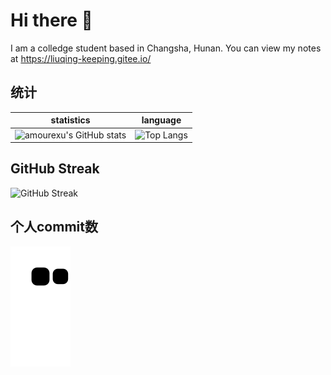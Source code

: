 # Hi there 👋
I am a colledge student based in Changsha, Hunan.  You can view my notes at https://liuqing-keeping.gitee.io/

## 统计

| statistics                                                   | language                                                     |
| ------------------------------------------------------------ | ------------------------------------------------------------ |
| ![amourexu's GitHub stats](https://github-readme-stats.vercel.app/api?username=Julius-lq&count_private=true&theme=tokyonight&bg_color=50,CE9FFC,2AFADF&title_color=0D47A1&text_color=1565C0&locale=cn&include_all_commits=true&card_width=480) | ![Top Langs](https://github-readme-stats.vercel.app/api/top-langs/?username=Julius-lq&layout=compact&theme=tokyonight&bg_color=70,CE9FFC,2AFADF&title_color=0D47A1&text_color=1565C0&card_width=350) |

## GitHub Streak

![GitHub Streak](https://github-readme-streak-stats.herokuapp.com/?user=Julius-lq&theme=tokyonight&title_color=0D47A1&text_color=1565C0&bg_color=70,CE9FFC,2AFADF)





## 个人commit数

![snack](https://raw.githubusercontent.com/Julius-lq/Julius-lq/dist/snake.svg)
